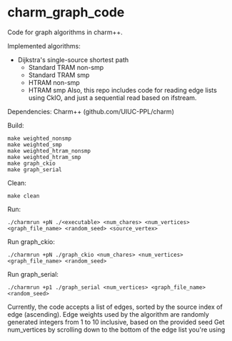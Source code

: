 # charm_graph_code
Code for graph algorithms in charm++.

Implemented algorithms:
* Dijkstra's single-source shortest path
    * Standard TRAM non-smp
    * Standard TRAM smp
    * HTRAM non-smp
    * HTRAM smp
Also, this repo includes code for reading edge lists using CkIO, and just a sequential read based on ifstream.

Dependencies: Charm++ (github.com/UIUC-PPL/charm)

Build:

```
make weighted_nonsmp
make weighted_smp
make weighted_htram_nonsmp
make weighted_htram_smp
make graph_ckio
make graph_serial
```

Clean:
```
make clean
```

Run:
```
./charmrun +pN ./<executable> <num_chares> <num_vertices> <graph_file_name> <random_seed> <source_vertex>
```

Run graph_ckio:
```
./charmrun +pN ./graph_ckio <num_chares> <num_vertices> <graph_file_name> <random_seed>
```

Run graph_serial:
```
./charmrun +p1 ./graph_serial <num_vertices> <graph_file_name> <random_seed>
```

Currently, the code accepts a list of edges, sorted by the source index of edge (ascending).
Edge weights used by the algorithm are randomly generated integers from 1 to 10 inclusive, based on the provided seed
Get num_vertices by scrolling down to the bottom of the edge list you're using
